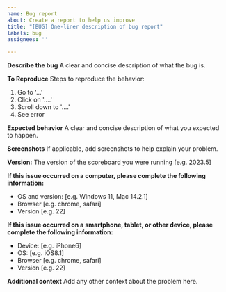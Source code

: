 ```yaml
---
name: Bug report
about: Create a report to help us improve
title: "[BUG] One-liner description of bug report"
labels: bug
assignees: ''

---
```


**Describe the bug**
A clear and concise description of what the bug is.

**To Reproduce**
Steps to reproduce the behavior:
1. Go to '...'
2. Click on '....'
3. Scroll down to '....'
4. See error

**Expected behavior**
A clear and concise description of what you expected to happen.

**Screenshots**
If applicable, add screenshots to help explain your problem.

**Version:**
The version of the scoreboard you were running [e.g. 2023.5]

**If this issue occurred on a computer, please complete the following information:**
 - OS and version: [e.g. Windows 11, Mac 14.2.1]
 - Browser [e.g. chrome, safari]
 - Version [e.g. 22]

**If this issue occurred on a smartphone, tablet, or other device, please complete the following information:**
 - Device: [e.g. iPhone6]
 - OS: [e.g. iOS8.1]
 - Browser [e.g. chrome, safari]
 - Version [e.g. 22]

**Additional context**
Add any other context about the problem here.

